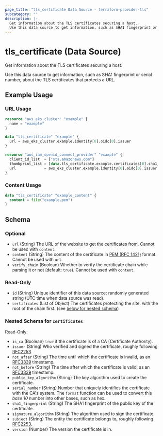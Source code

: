 ```yaml
---
page_title: "tls_certificate Data Source - terraform-provider-tls"
subcategory: ""
description: |-
  Get information about the TLS certificates securing a host.
  Use this data source to get information, such as SHA1 fingerprint or serial number, about the TLS certificates that protects a URL.
---
```


# tls_certificate (Data Source)

Get information about the TLS certificates securing a host.

Use this data source to get information, such as SHA1 fingerprint or serial number, about the TLS certificates that protects a URL.

## Example Usage

### URL Usage
```terraform
resource "aws_eks_cluster" "example" {
  name = "example"
}

data "tls_certificate" "example" {
  url = aws_eks_cluster.example.identity[0].oidc[0].issuer
}

resource "aws_iam_openid_connect_provider" "example" {
  client_id_list  = ["sts.amazonaws.com"]
  thumbprint_list = [data.tls_certificate.example.certificates[0].sha1_fingerprint]
  url             = aws_eks_cluster.example.identity[0].oidc[0].issuer
}
```

### Content Usage
```terraform
data "tls_certificate" "example_content" {
  content = file("example.pem")
}
```

<!-- 
    Schema ORIGINALLY generated by tfplugindocs,
    then manually tweaked to circumvent current limitations.

    This should be revisited, once https://github.com/hashicorp/terraform-plugin-docs/issues/66 is resolved.
-->
## Schema

### Optional

- `url` (String) The URL of the website to get the certificates from. Cannot be used with `content`.
- `content` (String) The content of the certificate in [PEM (RFC 1421)](https://datatracker.ietf.org/doc/html/rfc1421) format. Cannot be used with `url`.
- `verify_chain` (Boolean) Whether to verify the certificate chain while parsing it or not (default: `true`). Cannot be used with `content`.

### Read-Only

- `id` (String) Unique identifier of this data source: randomly generated string (UTC time when data source was read).
- `certificates` (List of Object) The certificates protecting the site, with the root of the chain first. (see [below for nested schema](#nestedatt--certificates))

<a id="nestedatt--certificates"></a>
### Nested Schema for `certificates`

Read-Only:

- `is_ca` (Boolean) `true` if the certificate is of a CA (Certificate Authority).
- `issuer` (String) Who verified and signed the certificate, roughly following [RFC2253](https://tools.ietf.org/html/rfc2253).
- `not_after` (String) The time until which the certificate is invalid, as an [RFC3339](https://tools.ietf.org/html/rfc3339) timestamp.
- `not_before` (String) The time after which the certificate is valid, as an [RFC3339](https://tools.ietf.org/html/rfc3339) timestamp.
- `public_key_algorithm` (String) The key algorithm used to create the certificate.
- `serial_number` (String) Number that uniquely identifies the certificate with the CA's system.
  The `format` function can be used to convert this _base 10_ number into other bases, such as hex.
- `sha1_fingerprint` (String) The SHA1 fingerprint of the public key of the certificate.
- `signature_algorithm` (String) The algorithm used to sign the certificate.
- `subject` (String) The entity the certificate belongs to, roughly following [RFC2253](https://tools.ietf.org/html/rfc2253).
- `version` (Number) The version the certificate is in.


